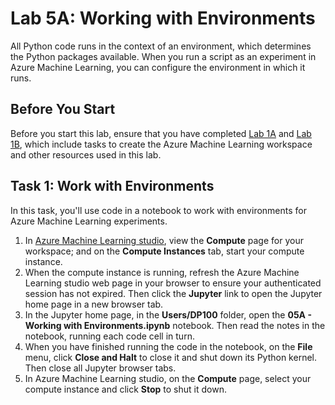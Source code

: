 # Lab 5A: Working with Environments

All Python code runs in the context of an environment, which determines the Python packages available. When you run a script as an experiment in Azure Machine Learning, you can configure the environment in which it runs.

## Before You Start

Before you start this lab, ensure that you have completed [Lab 1A](Lab01A.md) and [Lab 1B](Lab01B.md), which include tasks to create the Azure Machine Learning workspace and other resources used in this lab.

## Task 1: Work with Environments

In this task, you'll use code in a notebook to work with environments for Azure Machine Learning experiments.

1. In [Azure Machine Learning studio](https://ml.azure.com), view the **Compute** page for your workspace; and on the **Compute Instances** tab, start your compute instance.
2. When the compute instance is running, refresh the Azure Machine Learning studio web page in your browser to ensure your authenticated session has not expired. Then click the **Jupyter** link to open the Jupyter home page in a new browser tab.
3. In the Jupyter home page, in the **Users/DP100** folder, open the **05A - Working with Environments.ipynb** notebook. Then read the notes in the notebook, running each code cell in turn.
4. When you have finished running the code in the notebook, on the **File** menu, click **Close and Halt** to close it and shut down its Python kernel. Then close all Jupyter browser tabs.
5. In Azure Machine Learning studio, on the **Compute** page, select your compute instance and click **Stop** to shut it down.
